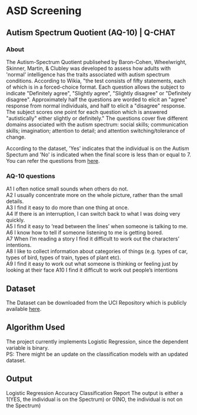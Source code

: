 # ASD Screening 

## Autism Spectrum Quotient (AQ-10) | Q-CHAT

### About
The Autism-Spectrum Quotient publisehed by Baron-Cohen, Wheelwright, Skinner, Martin, & Clubley was developed to assess how adults with 'normal' intelligence has the traits associated with autism spectrum conditions. According to Wikia, "the test consists of fifty statements, each of which is in a forced-choice format. Each question allows the subject to indicate "Definitely agree", "Slightly agree", "Slightly disagree" or "Definitely disagree". Approximately half the questions are worded to elicit an "agree" response from normal individuals, and half to elicit a "disagree" response. The subject scores one point for each question which is answered "autistically" either slightly or definitely." The questions cover five different domains associated with the autism spectrum: social skills; communication skills; imagination; attention to detail; and attention switching/tolerance of change.

According to the dataset, 'Yes' indicates that the individual is on the Autism Spectum and 'No' is indicated when the final score is less than or equal to 7. You can refer the questions from [here](https://www.nice.org.uk/guidance/cg142/resources/autism-spectrum-quotient-aq10-test-pdf-186582493).

### AQ-10 questions
A1 I often notice small sounds when others do not.  
A2 I usually concentrate more on the whole picture, rather than the small details.   
A3 I find it easy to do more than one thing at once.    
A4 If there is an interruption, I can switch back to what I was doing very quickly.    
A5 I find it easy to ‘read between the lines’ when someone is talking to me.   
A6 I know how to tell if someone listening to me is getting bored.   
A7 When I’m reading a story I find it difficult to work out the characters’ intentions.    
A8 I like to collect information about categories of things (e.g. types of car, types of bird, types of train, types of plant etc).    
A9 I find it easy to work out what someone is thinking or feeling just by looking at their face A10 I find it difficult to work out people’s intentions


## Dataset 

The Dataset can be downloaded from the UCI Repository which is publicly available [here](https://archive.ics.uci.edu/ml/datasets/Autism+Screening+Adult). 

## Algorithm Used
The project currently implements Logistic Regression, since the dependent variable is binary.   
PS: There might be an update on the classification models with an updated dataset. 


## Output 
Logistic Regression Accuracy 
Classification Report
The output is either a 1(YES, the individual is on the Spectrum) or 0(NO, the individual is not on the Spectrum)
